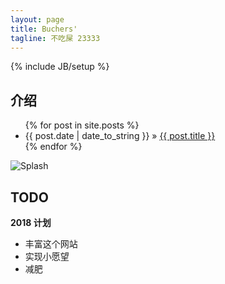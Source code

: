```yaml
---
layout: page
title: Buchers'
tagline: 不吃屎 23333
---
```

{% include JB/setup %}


## 介绍



<ul class="posts">
  {% for post in site.posts %}
    <li><span>{{ post.date | date_to_string }}</span> &raquo; <a href="{{ BASE_PATH }}{{ post.url }}">{{ post.title }}</a></li>
  {% endfor %}
</ul>

![Splash](/resources/images/system/splash.jpg "splash")

## TODO
**2018 计划**
- 丰富这个网站
- 实现小愿望
- 减肥
